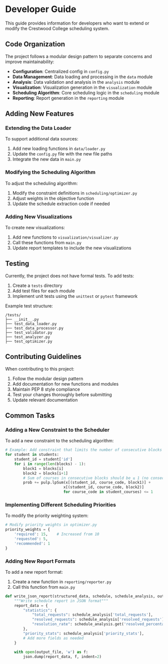 # Developer Guide

This guide provides information for developers who want to extend or modify the Crestwood College scheduling system.

## Code Organization

The project follows a modular design pattern to separate concerns and improve maintainability:

- **Configuration**: Centralized config in `config.py`
- **Data Management**: Data loading and processing in the `data` module
- **Analysis**: Data validation and analysis in the `analysis` module
- **Visualization**: Visualization generation in the `visualization` module
- **Scheduling Algorithm**: Core scheduling logic in the `scheduling` module
- **Reporting**: Report generation in the `reporting` module

## Adding New Features

### Extending the Data Loader

To support additional data sources:

1. Add new loading functions in `data/loader.py`
2. Update the `config.py` file with the new file paths
3. Integrate the new data in `main.py`

### Modifying the Scheduling Algorithm

To adjust the scheduling algorithm:

1. Modify the constraint definitions in `scheduling/optimizer.py`
2. Adjust weights in the objective function
3. Update the schedule extraction code if needed

### Adding New Visualizations

To create new visualizations:

1. Add new functions to `visualization/visualizer.py`
2. Call these functions from `main.py`
3. Update report templates to include the new visualizations

## Testing

Currently, the project does not have formal tests. To add tests:

1. Create a `tests` directory
2. Add test files for each module
3. Implement unit tests using the `unittest` or `pytest` framework

Example test structure:
```
/tests/
├── __init__.py
├── test_data_loader.py
├── test_data_processor.py
├── test_validator.py
├── test_analyzer.py
├── test_optimizer.py
```

## Contributing Guidelines

When contributing to this project:

1. Follow the modular design pattern
2. Add documentation for new functions and modules
3. Maintain PEP 8 style compliance
4. Test your changes thoroughly before submitting
5. Update relevant documentation

## Common Tasks

### Adding a New Constraint to the Scheduler

To add a new constraint to the scheduling algorithm:

```python
# Example: Add constraint that limits the number of consecutive blocks for students
for student in students:
    student_id = student['id']
    for i in range(len(blocks) - 1):
        block1 = blocks[i]
        block2 = blocks[i+1]
        # Sum of courses in consecutive blocks should be ≤ 1 (no consecutive classes)
        prob += pulp.lpSum(x[(student_id, course_code, block1)] + 
                          x[(student_id, course_code, block2)]
                          for course_code in student_courses) <= 1
```

### Implementing Different Scheduling Priorities

To modify the priority weighting system:

```python
# Modify priority weights in optimizer.py
priority_weights = {
    'required': 15,    # Increased from 10
    'requested': 5,
    'recommended': 1
}
```

### Adding New Report Formats

To add a new report format:

1. Create a new function in `reporting/reporter.py`
2. Call this function from `main.py`

```python
def write_json_report(structured_data, schedule, schedule_analysis, output_file):
    """Write schedule report in JSON format"""
    report_data = {
        "statistics": {
            "total_requests": schedule_analysis['total_requests'],
            "resolved_requests": schedule_analysis['resolved_requests'],
            "resolution_rate": schedule_analysis.get('resolved_percentage', 0)
        },
        "priority_stats": schedule_analysis['priority_stats'],
        # Add more fields as needed
    }
    
    with open(output_file, 'w') as f:
        json.dump(report_data, f, indent=2)
```
